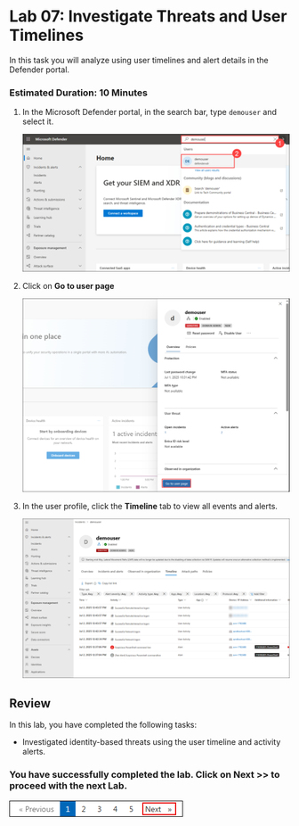# Lab 07: Investigate Threats and User Timelines 

In this task you will analyze using user timelines and alert details in the Defender portal.

### Estimated Duration: 10 Minutes

1. In the Microsoft Defender portal, in the search bar, type `demouser` and select it.

      ![](./media/E1T3S1.png)

1. Click on **Go to user page**

      ![](./media/E1T3S2.png)

1. In the user profile, click the **Timeline** tab to view all events and alerts.

      ![](./media/E1T3S3.png)

## Review

In this lab, you have completed the following tasks:

- Investigated identity-based threats using the user timeline and activity alerts.  

### You have successfully completed the lab. Click on **Next >>** to proceed with the next Lab.

![](./media/rd_gs_1_9.png)
